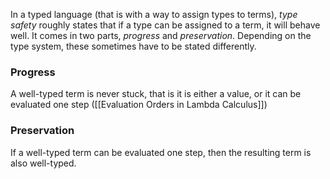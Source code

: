 In a typed language (that is with a way to assign types to terms), *type safety* roughly states that if a type can be assigned to a term, it will behave well.
It comes in two parts, *progress* and *preservation*.
Depending on the type system, these sometimes have to be stated differently.

### Progress

A well-typed term is never stuck, that is it is either a value, or it can be evaluated one step ([[Evaluation Orders in Lambda Calculus]])

### Preservation

If a well-typed term can be evaluated one step, then the resulting term is also well-typed.